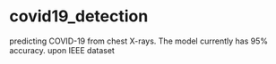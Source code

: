 # covid19_detection
predicting COVID-19 from chest X-rays. The model currently has 95% accuracy. upon IEEE dataset
